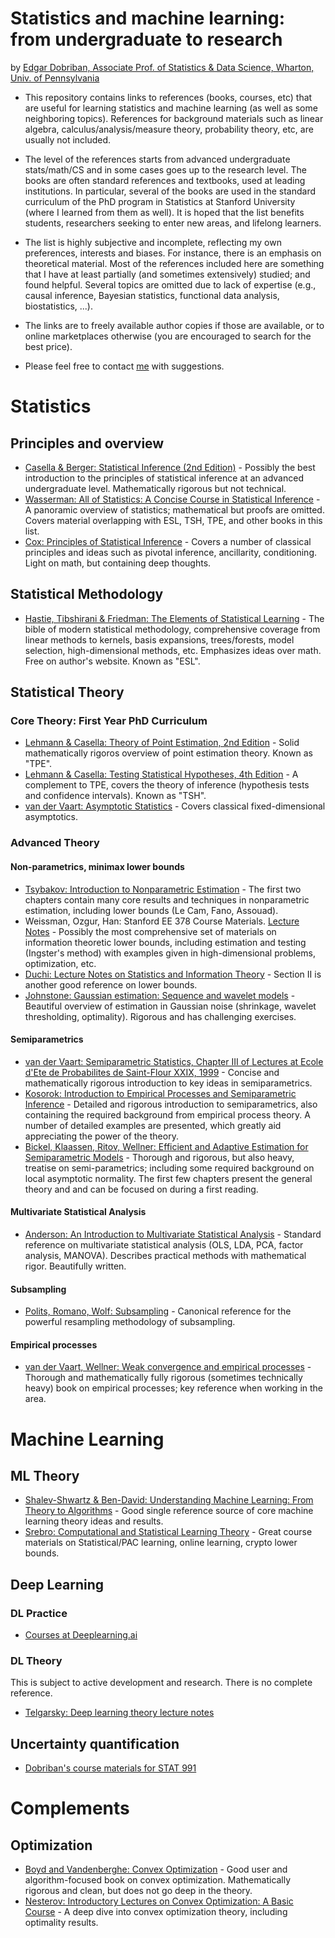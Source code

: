 # Statistics and machine learning: from undergraduate to research

by [Edgar Dobriban, Associate Prof. of Statistics & Data Science, Wharton, Univ. of Pennsylvania](https://statistics.wharton.upenn.edu/profile/dobriban/)

- This repository contains links to references (books, courses, etc) that are useful for learning statistics and machine learning (as well as some neighboring topics).
References for background materials such as linear algebra, calculus/analysis/measure theory, probability theory, etc, are usually not included.

- The level of the references starts from advanced undergraduate stats/math/CS and in some cases goes up to the research level. The books are often standard references and textbooks, used at leading institutions. In particular, several of the books are used in the standard curriculum of the PhD program in Statistics at Stanford University (where I learned from them as well).
It is hoped that the list benefits students, researchers seeking to enter new areas, and lifelong learners.

- The list is highly subjective and incomplete, reflecting my own preferences, interests and biases. For instance, there is an emphasis on theoretical material. Most of the references included here are something that I have at least partially (and sometimes extensively) studied; and found helpful. Several topics are omitted due to lack of expertise (e.g., causal inference, Bayesian statistics, functional data analysis, biostatistics, ...).

- The links are to freely available author copies if those are available, or to online marketplaces otherwise (you are encouraged to search for the best price).

- Please feel free to contact [me](https://statistics.wharton.upenn.edu/profile/dobriban/) with suggestions.



# Statistics
## Principles and overview
- [Casella & Berger: Statistical Inference (2nd Edition)](https://www.amazon.com/Statistical-Inference-George-Casella/dp/0534243126) - Possibly the best introduction to the principles of statistical inference at an advanced undergraduate level. Mathematically rigorous but not technical.
- [Wasserman: All of Statistics: A Concise Course in Statistical Inference](https://www.amazon.com/All-Statistics-Statistical-Inference-Springer/dp/1441923225) - A panoramic overview of statistics; mathematical but proofs are omitted. Covers material overlapping with ESL, TSH, TPE, and other books in this list.
- [Cox: Principles of Statistical Inference](https://www.amazon.com/Principles-Statistical-Inference-D-Cox/dp/0521685672) - Covers a number of classical principles and ideas such as pivotal inference, ancillarity, conditioning. Light on math, but containing deep thoughts.


## Statistical Methodology
- [Hastie, Tibshirani & Friedman: The Elements of Statistical Learning](https://hastie.su.domains/ElemStatLearn/printings/ESLII_print12_toc.pdf) - The bible of modern statistical methodology, comprehensive coverage from linear methods to kernels, basis expansions, trees/forests, model selection, high-dimensional methods, etc. Emphasizes ideas over math. Free on author's website. Known as "ESL".

## Statistical Theory
### Core Theory: First Year PhD Curriculum
- [Lehmann & Casella: Theory of Point Estimation, 2nd Edition](https://www.amazon.com/Theory-Point-Estimation-Springer-Statistics/dp/0387985026) - Solid mathematically rigoros overview of point estimation theory. Known as "TPE".
- [Lehmann & Casella: Testing Statistical Hypotheses, 4th Edition](https://www.amazon.com/Testing-Statistical-Hypotheses-Springer-Statistics-dp-3030705773/dp/3030705773) - A complement to TPE, covers the theory of inference (hypothesis tests and confidence intervals). Known as "TSH".
- [van der Vaart: Asymptotic Statistics](https://www.amazon.com/Asymptotic-Statistics-Statistical-Probabilistic-Mathematics/dp/0521784506) - Covers classical fixed-dimensional asymptotics. 

### Advanced Theory
#### Non-parametrics, minimax lower bounds
- [Tsybakov: Introduction to Nonparametric Estimation](https://www.amazon.com/Introduction-Nonparametric-Estimation-Springer-Statistics/dp/0387790519) - The first two chapters contain many core results and techniques in nonparametric estimation, including lower bounds (Le Cam, Fano, Assouad).
- Weissman, Ozgur, Han: Stanford EE 378 Course Materials. [Lecture Notes](https://theinformaticists.com/category/blog/online-lectures/) - Possibly the most comprehensive set of materials on information theoretic lower bounds, including estimation and testing (Ingster's method) with examples given in high-dimensional problems, optimization, etc. 
- [Duchi: Lecture Notes on Statistics and Information Theory](https://web.stanford.edu/class/stats311/lecture-notes.pdf) - Section II is another good reference on lower bounds.
- [Johnstone: Gaussian estimation: Sequence and wavelet models](https://imjohnstone.su.domains/GE_08_09_17.pdf) - Beautiful overview of estimation in Gaussian noise (shrinkage, wavelet thresholding, optimality). Rigorous and has challenging exercises.

#### Semiparametrics
- [van der Vaart: Semiparametric Statistics, Chapter III of Lectures at Ecole d'Ete de Probabilites de Saint-Flour XXIX, 1999](https://www.amazon.com/Lectures-Probability-Theory-Statistics-Bolthausen/dp/3540437363) - Concise and mathematically rigorous introduction to key ideas in semiparametrics.
- [Kosorok: Introduction to Empirical Processes and Semiparametric Inference](https://www.amazon.com/Introduction-Empirical-Processes-Semiparametric-Statistics/dp/0387749772) - Detailed and rigorous introduction to semiparametrics, also containing the required background from empirical process theory. A number of detailed examples are presented, which greatly aid appreciating the power of the theory.
- [Bickel, Klaassen, Ritov, Wellner: Efficient and Adaptive Estimation for Semiparametric Models](https://www.amazon.com/Efficient-Adaptive-Estimation-Semiparametric-Models/dp/0387984739/) - Thorough and rigorous, but also heavy, treatise on semi-parametrics; including some required background on local asymptotic normality. The first few chapters present the general theory and and can be focused on during a first reading.

#### Multivariate Statistical Analysis
- [Anderson: An Introduction to Multivariate Statistical Analysis](https://www.amazon.com/Introduction-Multivariate-Statistical-Analysis/dp/0471360910) - Standard reference on multivariate statistical analysis (OLS, LDA, PCA, factor analysis, MANOVA). Describes practical methods with mathematical rigor. Beautifully written.

#### Subsampling
- [Polits, Romano, Wolf: Subsampling](https://www.amazon.com/Subsampling-Springer-Statistics-Dimitris-Politis/dp/0387988548) - Canonical reference for the powerful  resampling methodology of subsampling. 

#### Empirical processes
- [van der Vaart, Wellner: Weak convergence and empirical processes](https://www.amazon.com/Weak-Convergence-Empirical-Processes-Applications/dp/0387946403) - Thorough and mathematically fully rigorous (sometimes technically heavy) book on empirical processes; key reference when working in the area.

# Machine Learning

## ML Theory
- [Shalev-Shwartz & Ben-David: Understanding Machine Learning: From Theory to Algorithms](https://www.cs.huji.ac.il/~shais/UnderstandingMachineLearning/understanding-machine-learning-theory-algorithms.pdf) - Good single reference source of core machine learning theory ideas and results.
- [Srebro: Computational and Statistical Learning Theory](https://home.ttic.edu/~nati/Teaching/TTIC31120/2016/) - Great course materials on Statistical/PAC  learning, online learning, crypto lower bounds.

## Deep Learning
### DL Practice
- [Courses at Deeplearning.ai](https://www.deeplearning.ai/)

### DL Theory 
This is subject to active development and research. There is no complete reference.
- [Telgarsky: Deep learning theory lecture notes](https://mjt.cs.illinois.edu/dlt/)

## Uncertainty quantification
- [Dobriban's course materials for STAT 991](https://github.com/dobriban/Topics-In-Modern-Statistical-Learning)

# Complements
## Optimization

- [Boyd and Vandenberghe: Convex Optimization](https://web.stanford.edu/~boyd/cvxbook/) - Good user and algorithm-focused book on convex optimization. Mathematically rigorous and clean, but does not go deep in the theory.
- [Nesterov: Introductory Lectures on Convex Optimization: A Basic Course](https://www.amazon.com/Introductory-Lectures-Convex-Optimization-Applied/dp/1402075537/) - A deep dive into convex optimization theory, including optimality results.













